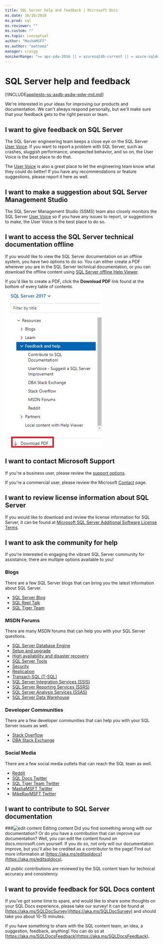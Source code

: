 ```yaml
---
title: SQL Server help and feedback | Microsoft Docs
ms.date: 10/10/2018
ms.prod: sql
ms.reviewer: ""
ms.custom: ""
ms.topic: conceptual
author: "MashaMSFT"
ms.author: "mathoma"
manager: craigg
monikerRange: ">= aps-pdw-2016 || = azuresqldb-current || = azure-sqldw-latest || >= sql-server-2016 || >= sql-server-linux-2017 || = sqlallproducts-allversions"
---
```


# SQL Server help and feedback
[!INCLUDE[appliesto-ss-asdb-asdw-pdw-md.md](../includes/appliesto-ss-asdb-asdw-pdw-md.md)]

We're interested in your ideas for improving our products and documentation. We can't always respond personally, but we'll make sure that your feedback gets to the right person or team. 

## I want to give feedback on SQL Server
The SQL Server engineering team keeps a close eye on the SQL Server [User Voice](https://feedback.azure.com/forums/908035-sql-server). If you want to report a problem with SQL Server, such as crashes, sluggish performance, unexpected behavior, and so on, the User Voice is the best place to do that. 

The [User Voice](https://feedback.azure.com/forums/908035-sql-server) is also a great place to let the engineering team know what they could do better! If you have any recommendations or feature suggestions, please report it here as well. 

## I want to make a suggestion about SQL Server Management Studio
The SQL Server Management Studio (SSMS) team also closely monitors the SQL Server [User Voice](https://feedback.azure.com/forums/908035-sql-server) so if you have any issues to report, or suggestions to make, the User Voice is the best place to do so. 

## I want to access the SQL Server technical documentation offline
If you would like to view the SQL Server documentation on an offline system, you have two options to do so. You can either create a PDF wherever you are in the SQL Server technical documentation, or you can download the offline content using [SQL Server offline Help Viewer](sql-server-help-installation.md). 

If you'd like to create a PDF, click the **Download PDF** link found at the bottom of every table of contents.
![Download PDF](media/sql-server-get-help/download-pdf.png)

## I want to contact Microsoft Support
If you're a business user, please review the [support options](https://support.microsoft.com/gp/support-options-for-business?forceorigin=esmc).

If you're a commercial user, please review the Microsoft [Contact](https://support.microsoft.com/gp/contactus81?forceorigin=esmc&Audience=Commercial) page.

## I want to review license information about SQL Server
If you would like to download and review the license information for SQL Server, it can be found at [Microsoft SQL Server Additional Software License Terms](https://www.microsoft.com/download/details.aspx?id=39299). 

## I want to ask the community for help 
If you're interested in engaging the vibrant SQL Server community for assistance, there are multiple options available to you!

### Blogs
There are a few SQL Server blogs that can bring you the latest information about SQL Server. 

- [SQL Server Blog](https://cloudblogs.microsoft.com/sqlserver/)
- [SQL Repl Talk](https://blogs.msdn.microsoft.com/repltalk/)
- [SQL Tiger Team](https://blogs.msdn.microsoft.com/sql_server_team/)


### MSDN Forums
There are many MSDN forums that can help you with your SQL Server questions. 
- [SQL Server Database Engine](https://social.msdn.microsoft.com/Forums/en-US/home?forum=sqldatabaseengine&filter=alltypes&sort=lastpostdesc)
- [Setup and upgrade](https://social.msdn.microsoft.com/Forums/en-US/home?forum=sqlsetupandupgrade&filter=alltypes&sort=lastpostdesc)
- [High availability and disaster recovery](https://social.msdn.microsoft.com/Forums/en-US/home?forum=sqldisasterrecovery%2Csqldatabasemirroring&filter=alltypes&sort=lastpostdesc)
- [SQL Server Tools](https://social.msdn.microsoft.com/Forums/en-US/home?forum=sqltools%2Cssdt&filter=alltypes&sort=lastpostdesc) 
- [Security](https://social.msdn.microsoft.com/Forums/en-US/home?forum=sqlsecurity&filter=alltypes&sort=lastpostdesc)
- [Replication](https://social.msdn.microsoft.com/Forums/en-US/home?forum=sqlreplication&filter=alltypes&sort=lastpostdesc)
- [Transact-SQL (T-SQL)](https://social.msdn.microsoft.com/Forums/en-US/home?forum=transactsql)
- [SQL Server Integration Services (SSIS)](https://social.msdn.microsoft.com/Forums/en-US/home?forum=sqlintegrationservices&filter=alltypes&sort=lastpostdesc)
- [SQL Server Reporting Services (SSRS)](https://social.msdn.microsoft.com/Forums/en-US/home?forum=sqlreportingservices&filter=alltypes&sort=lastpostdesc)
- [SQL Server Analysis Services (SSAS)](https://social.msdn.microsoft.com/Forums/en-US/home?forum=sqlanalysisservices&filter=alltypes&sort=lastpostdesc)
- [SQL Server Data Warehouse](https://social.msdn.microsoft.com/Forums/en-US/home?forum=sqldatawarehousing&filter=alltypes&sort=lastpostdesc)

### Developer Communities
There are a few developer communities that can help you with your SQL Server issues as well. 

- [Stack Overflow](https://stackoverflow.com/questions/tagged/sql-server)
- [DBA Stack Exchange](https://dba.stackexchange.com/questions/tagged/sql-server)

### Social Media
There are a few social media outlets that can reach the SQL team as well. 

- [Reddit](https://www.reddit.com/r/SQLServer/)
- [SQL Docs Twitter](https://twitter.com/sqldocs)
- [SQL Tiger Team Twitter](https://twitter.com/mssqltiger)
- [MashaMSFT Twitter](https://twitter.com/mashamsft)
- [MikeRayMSFT Twitter](https://twitter.com/mncray)

## I want to contribute to SQL Server documentation

###![edit content](../includes/media/edit-topic-pencil.png) Editing content
Did you find something wrong with our documentation? Or do you have a contribution that can improve our documentation? Well, you can edit the content found on docs.microsoft.com yourself. If you do so, not only will our documentation improve, but you'll also be credited as a contributor to the page! Find out more information at [https://aka.ms/editsqldocs](https://aka.ms/editsqldocs). 

All public contributions are reviewed by the SQL content team for technical accuracy and consistency. 

## I want to provide feedback for SQL Docs content
If you've got some time to spare, and would like to share some thoughts on your SQL Docs experience, please take our survey! It can be found at [https://aka.ms/SQLDocSurvey](https://aka.ms/SQLDocSurvey) and should take you about 10-15 minutes. 

If you have something to share with the SQL content team, an idea, a suggestion, feedback, anything! You can do so at [https://aka.ms/SQLDocsFeedback](https://aka.ms/SQLDocsFeedback). 
